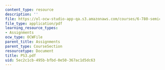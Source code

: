 ```yaml
---
content_type: resource
description: ''
file: https://ol-ocw-studio-app-qa.s3.amazonaws.com/courses/6-780-semiconductor-manufacturing-spring-2003/5ec2c1cb495bbfbd0e50367ac1d5dc63_PS3.pdf
file_type: application/pdf
learning_resource_types:
- Assignments
ocw_type: OCWFile
parent_title: Assignments
parent_type: CourseSection
resourcetype: Document
title: PS3.pdf
uid: 5ec2c1cb-495b-bfbd-0e50-367ac1d5dc63
---
```

